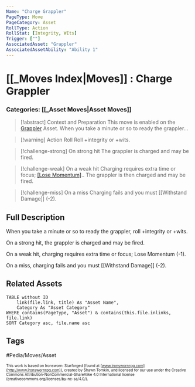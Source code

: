 ```yaml
---
Name: "Charge Grappler"
PageType: Move
PageCategory: Asset
RollType: Action
RollStat: [Integrity, WIts]
Trigger: [""]
AssociatedAsset: "Grappler"
AssociatedAssetAbility: "Ability 1"
---
```

# [[_Moves Index|Moves]] : Charge Grappler
### Categories: [[_Asset Moves|Asset Moves]]
>[!abstract]  Context and Preparation
>This move is enabled on the  [Grappler](z_Obsi-Forge-Apedia/Assets/Module/Grappler.md) Asset. When you take a minute or so to ready the grappler...

> [!warning] Action Roll
>  Roll +integrity or +wits.

> [!challenge-strong] On strong hit
>  The grappler is charged and may be fired.


> [!challenge-weak] On a weak hit
>  Charging requires extra time or focus; [[Lose Momentum]](-1)..  The grappler is then charged and may be fired.

> [!challenge-miss] On a miss
>  Charging fails and you must [[Withstand Damage]] (-2).

## Full Description
When you take a minute or so to ready the grappler, roll +integrity or +wits. 

On a strong hit, the grappler is charged and may be fired. 

On a weak hit, charging requires extra time or focus; Lose Momentum (-1). 

On a miss, charging fails and you must [[Withstand Damage]] (-2).

## Related Assets
```dataview
TABLE without ID
	link(file.link, title) As "Asset Name",
	Category As "Asset Category"
WHERE contains(PageType, "Asset") & contains(this.file.inlinks, file.link)
SORT Category asc, file.name asc
```
## Tags
#Pedia/Moves/Asset 

<font size=-2>This work is based on Ironsworn: Starforged (found at [www.ironswornrpg.com](http://www.ironswornrpg.com)), created by Shawn Tomkin, and licensed for our use under the Creative Commons Attribution-NonCommercial-ShareAlike 4.0 International license  (creativecommons.org/licenses/by-nc-sa/4.0/).</font>